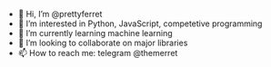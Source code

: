 - 👋 Hi, I’m @prettyferret
- 👀 I’m interested in Python, JavaScript, competetive programming
- 🌱 I’m currently learning machine learning
- 💞️ I’m looking to collaborate on major libraries
- 📫 How to reach me: telegram @themerret

<!---
prettyferret/prettyferret is a ✨ special ✨ repository because its `README.md` (this file) appears on your GitHub profile.
You can click the Preview link to take a look at your changes.
--->
